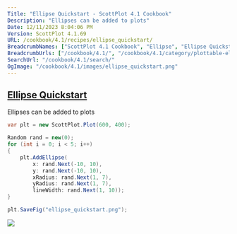 ```yaml
---
Title: "Ellipse Quickstart - ScottPlot 4.1 Cookbook"
Description: "Ellipses can be added to plots"
Date: 12/11/2023 8:04:06 PM
Version: ScottPlot 4.1.69
URL: /cookbook/4.1/recipes/ellipse_quickstart/
BreadcrumbNames: ["ScottPlot 4.1 Cookbook", "Ellipse", "Ellipse Quickstart"]
BreadcrumbUrls: ["/cookbook/4.1/", "/cookbook/4.1/category/plottable-ellipse", "/cookbook/4.1/recipes/ellipse_quickstart/"]
SearchUrl: "/cookbook/4.1/search/"
OgImage: "/cookbook/4.1/images/ellipse_quickstart.png"
---
```


<h2><a href='/cookbook/4.1/recipes/ellipse_quickstart/'>Ellipse Quickstart</a></h2>

Ellipses can be added to plots

```cs
var plt = new ScottPlot.Plot(600, 400);

Random rand = new(0);
for (int i = 0; i < 5; i++)
{
    plt.AddEllipse(
        x: rand.Next(-10, 10),
        y: rand.Next(-10, 10),
        xRadius: rand.Next(1, 7),
        yRadius: rand.Next(1, 7),
        lineWidth: rand.Next(1, 10));
}

plt.SaveFig("ellipse_quickstart.png");
```

<img src='../../images/ellipse_quickstart.png' class='d-block mx-auto my-5' />


